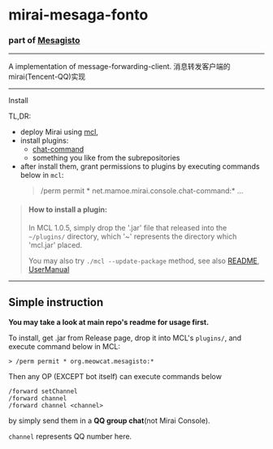 # mirai-mesaga-fonto 
### part of [Mesagisto](https://github.com/MeowCat-Studio/mesagisto)

---


A implementation of message-forwarding-client.
消息转发客户端的mirai(Tencent-QQ)实现

___

Install

TL,DR:
 - deploy Mirai using [mcl](https://github.com/iTXTech/mirai-console-loader),
 - install plugins:
   - [chat-command](https://github.com/project-mirai/chat-command/releases)
   - something you like from the subrepositories
 - after install them, grant permissions to plugins by executing commands below in `mcl`:
   > /perm permit * net.mamoe.mirai.console.chat-command:*
   > ...


>#### How to install a plugin:
>
>In MCL 1.0.5, simply drop the '.jar' file that released into the `~/plugins/` directory, which '~' represents the directory which 'mcl.jar' placed. 
>
>You may also try `./mcl --update-package` method, see also [README](https://hub.fastgit.org/iTXTech/mirai-console-loader/blob/master/scripts/README.md), [UserManual](https://github.com/mamoe/mirai/blob/dev/docs/UserManual.md)

___



## Simple instruction

__You may take a look at main repo's readme for usage first.__

To install, get .jar from Release page, drop it into MCL's `plugins/`, and execute command below in MCL:

   `> /perm permit * org.meowcat.mesagisto:*`

Then any OP (EXCEPT bot itself) can execute commands below
 ```
 /forward setChannel 
 /forward channel
 /forward channel <channel>
 ```
by simply send them in a **QQ group chat**(not Mirai Console).

`channel` represents QQ number here.



